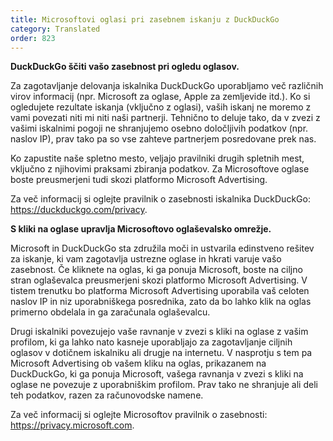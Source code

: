 ```yaml
---
title: Microsoftovi oglasi pri zasebnem iskanju z DuckDuckGo
category: Translated
order: 823
---
```


**DuckDuckGo ščiti vašo zasebnost pri ogledu oglasov.**

Za zagotavljanje delovanja iskalnika DuckDuckGo uporabljamo več različnih virov informacij (npr. Microsoft za oglase, Apple za zemljevide itd.). Ko si ogledujete rezultate iskanja (vključno z oglasi), vaših iskanj ne moremo z vami povezati niti mi niti naši partnerji. Tehnično to deluje tako, da v zvezi z vašimi iskalnimi pogoji ne shranjujemo osebno določljivih podatkov (npr. naslov IP), prav tako pa so vse zahteve partnerjem posredovane prek nas.

Ko zapustite naše spletno mesto, veljajo pravilniki drugih spletnih mest, vključno z njihovimi praksami zbiranja podatkov. Za Microsoftove oglase boste preusmerjeni tudi skozi platformo Microsoft Advertising.

Za več informacij si oglejte pravilnik o zasebnosti iskalnika DuckDuckGo: https://duckduckgo.com/privacy.

**S kliki na oglase upravlja Microsoftovo oglaševalsko omrežje.**

Microsoft in DuckDuckGo sta združila moči in ustvarila edinstveno rešitev za iskanje, ki vam zagotavlja ustrezne oglase in hkrati varuje vašo zasebnost. Če kliknete na oglas, ki ga ponuja Microsoft, boste na ciljno stran oglaševalca preusmerjeni skozi platformo Microsoft Advertising. V tistem trenutku bo platforma Microsoft Advertising uporabila vaš celoten naslov IP in niz uporabniškega posrednika, zato da bo lahko klik na oglas primerno obdelala in ga zaračunala oglaševalcu.

Drugi iskalniki povezujejo vaše ravnanje v zvezi s kliki na oglase z vašim profilom, ki ga lahko nato kasneje uporabljajo za zagotavljanje ciljnih oglasov v dotičnem iskalniku ali drugje na internetu. V nasprotju s tem pa Microsoft Advertising ob vašem kliku na oglas, prikazanem na DuckDuckGo, ki ga ponuja Microsoft, vašega ravnanja v zvezi s kliki na oglase ne povezuje z uporabniškim profilom. Prav tako ne shranjuje ali deli teh podatkov, razen za računovodske namene.

Za več informacij si oglejte Microsoftov pravilnik o zasebnosti: https://privacy.microsoft.com.
